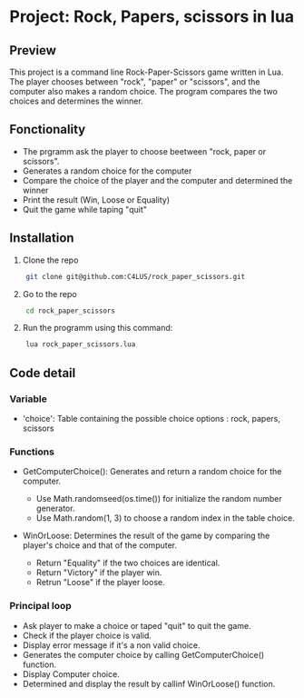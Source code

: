 # Project:  Rock, Papers, scissors in lua

## Preview
This project is a command line Rock-Paper-Scissors game written in Lua. The player chooses between "rock", "paper" or "scissors", and the computer also makes a random choice. The program compares the two choices and determines the winner.

## Fonctionality

* The prgramm ask the player to choose beetween "rock, paper or scissors".
* Generates a random choice for the computer
* Compare the choice of the player and the computer and determined the winner
* Print the result (Win, Loose or Equality)
* Quit the game while taping "quit"

## Installation

1. Clone the repo
```bash
    git clone git@github.com:C4LUS/rock_paper_scissors.git
```
2. Go to the repo
```bash
    cd rock_paper_scissors
```
2. Run the programm using this command:
```bash
    lua rock_paper_scissors.lua
```
## Code detail

### Variable

* 'choice': Table containing the possible choice options : rock, papers, scissors

### Functions

* GetComputerChoice(): Generates and return a random choice for the computer.

    * Use Math.randomseed(os.time()) for initialize the random number generator.
    * Use Math.random(1, 3) to choose a random index in the table choice.

* WinOrLoose: Determines the result of the game by comparing the player's choice and that of the computer.

    * Return "Equality" if the two choices are identical.
    * Return "Victory" if the player win.
    * Retrun "Loose" if the player loose.

### Principal loop

* Ask player to make a choice or taped "quit" to quit the game.
* Check if the player choice is valid.
* Display error message if it's a non valid choice.
* Generates the computer choice by calling GetComputerChoice() function.
* Display Computer choice.
* Determined and display the result by callinf WinOrLoose() function.
